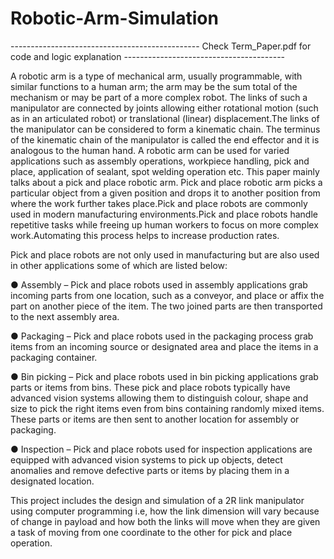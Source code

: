 # Robotic-Arm-Simulation

-----------------------------------------------    Check Term_Paper.pdf for code and logic explanation    ----------------------------------------




A robotic arm is a type of mechanical arm, usually programmable, with similar functions to a human
arm; the arm may be the sum total of the mechanism or may be part of a more complex robot. The
links of such a manipulator are connected by joints allowing either rotational motion (such as in an
articulated robot) or translational (linear) displacement.The links of the manipulator can be
considered to form a kinematic chain. The terminus of the kinematic chain of the manipulator is
called the end effector and it is analogous to the human hand. A robotic arm can be used for varied
applications such as assembly operations, workpiece handling, pick and place, application of
sealant, spot welding operation etc. This paper mainly talks about a pick and place robotic arm.
Pick and place robotic arm picks a particular object from a given position and drops it to another
position from where the work further takes place.Pick and place robots are commonly used in
modern manufacturing environments.Pick and place robots handle repetitive tasks while freeing up
human workers to focus on more complex work.Automating this process helps to increase
production rates.

Pick and place robots are not only used in manufacturing but are also used in other applications
some of which are listed below:

● Assembly – Pick and place robots used in assembly applications grab incoming parts
from one location, such as a conveyor, and place or affix the part on another piece of the
item. The two joined parts are then transported to the next assembly area.

● Packaging – Pick and place robots used in the packaging process grab items from an
incoming source or designated area and place the items in a packaging container.

● Bin picking – Pick and place robots used in bin picking applications grab parts or items
from bins. These pick and place robots typically have advanced vision systems allowing
them to distinguish colour, shape and size to pick the right items even from bins
containing randomly mixed items. These parts or items are then sent to another location
for assembly or packaging.

● Inspection – Pick and place robots used for inspection applications are equipped with
advanced vision systems to pick up objects, detect anomalies and remove defective
parts or items by placing them in a designated location.

This project includes the design and simulation of a 2R link manipulator using computer
programming i.e, how the link dimension will vary because of change in payload and how both the
links will move when they are given a task of moving from one coordinate to the other for pick and
place operation.
